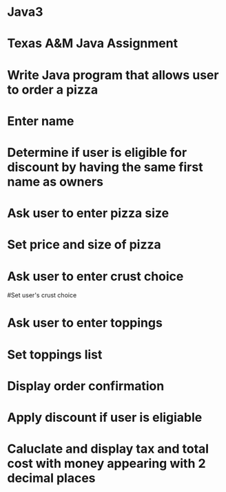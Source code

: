 # Java3
# Texas A&M Java Assignment
# Write Java program that allows user to order a pizza
# Enter name 
# Determine if user is eligible for discount by having the same first name as owners

# Ask user to enter pizza size
# Set price and size of pizza 

# Ask user to enter crust choice 
#Set user's crust choice

# Ask user to enter toppings 
# Set toppings list

# Display order confirmation

# Apply discount if user is eligiable 

# Caluclate and display tax and total cost with money appearing with 2 decimal places

